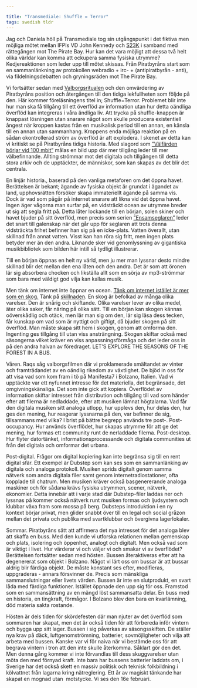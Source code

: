 ```yaml
--- 

title: "Transmediale: Shuffle = Terror" 
tags: swedish tldr
---
```


Jag och Daniela höll på Transmediale tog sin utgångspunkt i det fiktiva men möjliga mötet mellan IFPIs VD John Kennedy och [S23K](http://www.piratbyran.org/s23k) i samband med rättegången mot The Pirate Bay. Hur kan det vara möjligt att dessa två helt olika världar kan komma att ockupera samma fysiska utrymme? Kedjereaktionen som leder upp till mötet skissas. Från Piratbyråns start som en sammanlänkning av protokollen webradio + irc- + (antipiratbyrån - anti), via fildelningsdebatten och gryningsräden mot The Pirate Bay.

Vi fortsätter sedan med [Valborgsritualen](http://www.piratbyran.org/valborg/) och den omvärdering av Piratbyråns position och återgången till den tidiga lekfullheten som följde på den. Här kommer föreläsningens titel in; Shuffle=Terror. Problemet blir inte hur man ska få tillgång till ett överflöd av information utan hur detta oändliga överflöd kan integreras i våra ändliga liv. Att trycka på shuffle-knappen är knappast lösningen utan snarare något som skulle producera existentiell ångest när kroppen kastas från en musikalisk period till en annan, en känsla till en annan utan sammanhang. Kroppens enda möjliga reaktion på en sådan okontrollerad ström av överflöd är att explodera. I skenet av detta kan vi kritiskt se på Piratbyråns tidiga historia. Med slagord som [”Välfärden börjar vid 100 mbit”](http://www.piratbyran.org/1maj) målas en bild upp där mer tillgång leder till mer välbefinnande. Allting strömmar mot det digitala och tillgången till detta stora arkiv och de upptäckter, de människor, som kan skapas av det blir det centrala. 

En linjär historia., baserad på den vanliga metaforen om det öppna havet. Berättelsen är bekant; ägande av fysiska objekt är grundat i ägandet av land, upphovsrätten försöker skapa immateriellt ägande på samma vis. Dock är vad som pågår på internet snarare att likna vid det öppna havet. Ingen äger vågorna man surfar på, en vidsträckt ocean av utrymme breder ut sig att segla fritt på. Detta låter lockande till en början, solen skiner och havet bjuder på sitt överflöd, men precis som serien [”Ensamseglaren”](http://www.youtube.com/watch?v=8K65G0QmPms) leder det snart till galenskap när det går upp för seglaren att trots denna vidsträckta frihet befinner han sig på en icke-plats. Vatten överallt, utan skillnad från annat vatten. Visst kan han röra sig fritt, men ingen plats betyder mer än den andra. Liknande sker vid genomlyssning av gigantiska musikbibliotek som bilden här intill så tydligt illustrerar. 

Till en början öppnas en helt ny värld, men ju mer man lyssnar desto mindre skillnad blir det mellan den ena låten och den andra. Det är som att öronen lär sig absorbera chocken och likställa allt som en sörja av mp3-strömmar som bara med väldigt god vilja kan kallas musik. 

Men tänk om internet inte öppnar en ocean. [Tänk om internet istället är mer som en skog.](http://www.bevarainternet.se) Tänk på [skillnaden](http://www.bevarainternet.se/bevara-internet/mellanspel). En skog är befolkad av många olika varelser. Den är snårig och skiftande. Olika varelser lever av olika medel, äter olika saker, får näring på olika sätt. Till en början kan skogen kännas oöverskådlig och otäck, men lär man sig om den, lär sig läsa dess tecken, får kunskap om vad som är nyttigt och giftigt, då bjuder skogen på sitt överflöd. Man måste skapa sitt hem i skogen, genom att omforma den. Ingenting ges tillgång till utan viss ansträngning. Skogen skiftar också med säsongerna vilket kräver en viss anpassningsförmåga och det leder oss in på den andra halvan av föredraget. LET’S EXPLORE THE SEASONS OF THE FOREST IN A BUS. 

Våren. Raqs såg valborgsfilmen där vi proklamerade smältandet av vinter och framträdandet av en oändlig rikedom av växtlighet. De bjöd in oss för att visa vad som kom fram i tö på Manifesta7 i Bolzano, Italien. Vad vi upptäckte var ett nyfunnet intresse för det materiella, det begränsade, det omgivningskänsliga. Det som inte gick att kopiera. Överflödet av information skiftar intresset från distribution och tillgång till vad som händer efter att filerna är nedladdade, efter att musiken lämnat högtalarna. Vad får den digitala musiken sitt analoga utlopp, hur upplevs den, hur delas den, hur ges den mening, hur reagerar lyssnarna på den, var befinner de sig, tillsammans med vilka? I brist på bättre begrepp används tre post-. Post-occupancy. Hur används överflödet, hur skapas utrymme för att ge det mening, hur formas ett community runt de nerladdade filerna. Post-desktop. Hur flyter datortänket, informationsprocessande och digitala communities ut från det digitala och omformar det urbana. 

Post-digital. Frågor om digital kopiering kan inte begränsa sig till en rent digital sfär. Ett exempel är Dubstep som kan ses som en sammanlänking av digitala och analoga protokoll. Musiken sprids digitalt genom samma nätverk som andra digitala filer samt genom internetradiostationer, ofta kopplade till chatrum. Men musiken kräver också basgenererande analoga maskiner och för sådana krävs fysiska utrymmen, scener, nätverk, ekonomier. Detta innebär att i varje stad där Dubstep-filer laddas ner och lyssnas på kommer också nätverk runt musiken formas och ljudsystem och klubbar växa fram som mossa på berg. Dubsteps introduktion i en ny kontext börjar privat, men glider snabbt över till en legal och social gråzon mellan det privata och publika med svartklubbar och övergivna lagerlokaler. 

Sommar. Piratbyråns sätt att affirmera det nya intresset för det analoga blev att skaffa en buss. Med den kunde vi utforska relationen mellan gemenskap och plats, isolering och öppenhet, analogt och digitalt. Men också vad som är viktigt i livet. Hur värderar vi och väljer vi och smakar vi av överflödet? Berättelsen fortsätter sedan med hösten. Bussen återaktiveras efter att ha degenererat som objekt i Bolzano. Något vi lärt oss om bussar är att bussar aldrig blir färdiga objekt. De måste konstant ses efter, modifieras, uppgraderas - annars försvinner de. Precis som mänskliga sammanslutningar eller livets värden. Bussen är inte en slutprodukt, en svart låda med färdiga funktioner. Istället öppnade den upp sig för oss. Framstod som en sammansättning av en mängd löst sammansatta delar. En buss med en historia, en tingkraft, förmågor. I Bolzano blev den bara en kvarlämning, död materia sakta rostande. 

Hösten är dels tiden för skördefesten där man njuter av det överflöd som sommaren har skapat, men det är också tiden för att förbereda inför vintern och bygga upp sitt lager. Bussen i sig påverkas av säsongsskiften. De ställer nya krav på däck, luftgenomströmning, batterier, sovmöjligheter och vilja att arbeta med bussen. Kanske var vi för naiva när vi bestämde oss för att begrava vintern i tron att den inte skulle återkomma. Såklart gör den det. Men denna gång kommer vi inte förvandlas till dess skuggvarelser utan möta den med förnyad kraft. Inte bara har bussens batterier laddats om, i Sverige har det också skett en massiv politisk och teknisk folkbildning i kölvattnet från lagarna kring nätreglering. Ett år av magiskt tänkande har skapat en mognad utan  motstycke. Vi ses den 16e februari. 
